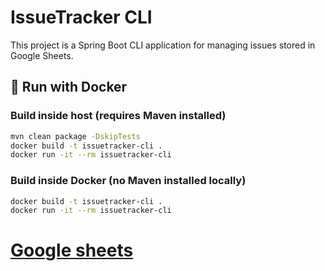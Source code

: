 # IssueTracker CLI

This project is a Spring Boot CLI application for managing issues stored in Google Sheets.

## 🐳 Run with Docker

### Build inside host (requires Maven installed)

```bash
mvn clean package -DskipTests
docker build -t issuetracker-cli .
docker run -it --rm issuetracker-cli
```

### Build inside Docker (no Maven installed locally)
```bash
docker build -t issuetracker-cli .
docker run -it --rm issuetracker-cli
```

# [Google sheets](https://docs.google.com/spreadsheets/d/17UIU87doUWvKsMwXrW3o7fJY5ja2GWwtYgUM_18T3xU/edit?gid=0#gid=0)
